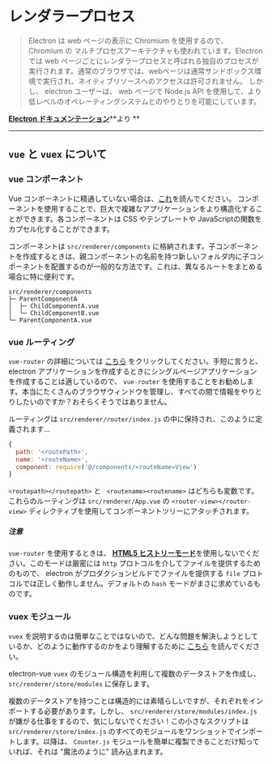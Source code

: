 # レンダラープロセス

> Electron は web ページの表示に Chromium を使用するので、 Chromium の マルチプロセスアーキテクチャも使われています。Electronでは web ページごとにレンダラープロセスと呼ばれる独自のプロセスが実行されます。通常のブラウザでは、webページは通常サンドボックス環境で実行され、ネイティブリソースへのアクセスは許可されません。 しかし、 electron ユーザーは、 web ページで Node.js API を使用して、より低レベルのオペレーティングシステムとのやりとりを可能にしています。

[**Electron ドキュメンテーション**](http://electron.atom.io/docs/tutorial/quick-start/#renderer-process)**より **

---

## `vue` と `vuex` について

### vue コンポーネント

Vue コンポーネントに精通していない場合は、[これ](http://vuejs.org/v2/guide/single-file-components.html)を読んでください。 コンポーネントを使用することで、巨大で複雑なアプリケーションをより構造化することができます。各コンポーネントは CSS やテンプレートや JavaScriptの関数をカプセル化することができます。

コンポーネントは `src/renderer/components` に格納されます。子コンポーネントを作成するときは、親コンポーネントの名前を持つ新しいフォルダ内に子コンポーネントを配置するのが一般的な方法です。これは、異なるルートをまとめる場合に特に便利です。

```
src/renderer/components
├─ ParentComponentA
│  ├─ ChildComponentA.vue
│  └─ ChildComponentB.vue
└─ ParentComponentA.vue
```

### vue ルーティング

`vue-router` の詳細については [こちら](https://github.com/vuejs/vue-router) をクリックしてください。手短に言うと、 electron アプリケーションを作成するときにシングルページアプリケーションを作成することは適しているので、 `vue-router` を使用することをお勧めします。本当にたくさんのブラウザウィンドウを管理し、すべての間で情報をやりとりしたいのですか？おそらくそうではありません。

ルーティングは `src/renderer/router/index.js` の中に保持され、このように定義されます...

```js
{
  path: '<routePath>',
  name: '<routeName>',
  component: require('@/components/<routeName>View')
}
```

`<routepath></routepath>` と ` <routename><routename>` はどちらも変数です。これらのルーティングは `src/renderer/App.vue` の `<router-view></router-view>` ディレクティブを使用してコンポーネントツリーにアタッチされます。

##### 注意

`vue-router` を使用するときは、 [**HTML5 ヒストリーモード**](http://router.vuejs.org/en/essentials/history-mode.html)を使用しないでください。このモードは厳密には `http`  プロトコルを介してファイルを提供するためのもので、 electron がプロダクションビルドでファイルを提供する `file` プロトコルでは正しく動作しません。デフォルトの `hash` モードがまさに求めているものです。

### vuex モジュール

`vuex` を説明するのは簡単なことではないので、どんな問題を解決しようとしているか、どのように動作するのかをより理解するために [こちら](http://vuex.vuejs.org/en/intro.html) を読んでください。

electron-vue `vuex` のモジュール構造を利用して複数のデータストアを作成し、 `src/renderer/store/modules` に保存します。

複数のデータストアを持つことは構造的には素晴らしいですが、それぞれをインポートする必要があります。しかし、 `src/renderer/store/modules/index.js` が嫌がる仕事をするので、気にしないでください！この小さなスクリプトは  `src/renderer/store/index.js` のすべてのモジュールをワンショットでインポートします。以降は、 `Counter.js` モジュールを簡単に複製できることだけ知っていれば、それは "魔法のように" 読み込まれます。
